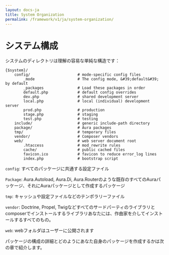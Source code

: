 ```yaml
---
layout: docs-ja
title: System Organization
permalink: /framework/v1/ja/system-organization/
---
```


# システム構成 #

システムのディレクトリは理解の容易な単純な構造です：

    {$system}/
        config/                     # mode-specific config files
            _mode                   # The config mode, &#39;default&#39; by default
            _packages               # Load these packages in order
            default.php             # default config overrides
            dev.php                 # shared development server
            local.php               # local (individual) development server
            prod.php                # production
            stage.php               # staging
            test.php                # testing
        include/                    # generic include-path directory
        package/                    # Aura packages
        tmp/                        # temporary files
        vendor/                     # Composer vendors
        web/                        # web server document root
            .htaccess               # mod_rewrite rules
            cache/                  # public cached files
            favicon.ico             # favicon to reduce error_log lines
            index.php               # bootstrap script


`config`: すべてのパッケージに共通する設定ファイル

`Package`: Aura.Autoload, Aura.Di, Aura.Routerのような既存のすべてのAuraパッケージ、それにAuraパッケージとして作成するパッケージ

`tmp`: キャッシュや設定ファイルなどのテンポラリーファイル

`vendor`: Doctrine, Propel, Twigなどすべてのサードパーティのライブラリとcomposerでインストールするライブラリあなたには、作曲家を介してインストールするすべてのもの。

`web`: webフォルダはユーザーに公開されます

パッケージの構成の詳細とどのようにあなた自身のパッケージを作成するかは次の章で紹介します。
